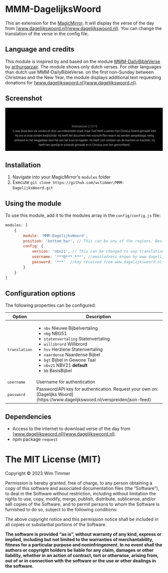 # MMM-DagelijksWoord
This an extension for the [MagicMirror](https://github.com/MichMich/MagicMirror). It will display the verse of the day from [www.dagelijkswoord.nl](www.dagelijkswoord.nl). You can change the translation of the verse in the config file. 

## Language and credits
This module is inspired by and based on the module [MMM-DailyBibleVerse](https://github.com/arthurgarzajr/MMM-DailyBibleVerse/blob/master/README.md) by [arthurgarzajr](https://github.com/arthurgarzajr). The module shows only dutch verses. For other languages than dutch use MMM-DailyBibleVerse. on the first non-Sunday between Christmas and the New Year, the module displays additional text requesting donations for [www.dagelijkswoord.nl](www.dagelijkswoord.nl).

## Screenshot
![Screenshot](/images/screenshot.png)

## Installation
1. Navigate into your MagicMirror's `modules` folder 
2. Execute `git clone https://github.com/wctimmer/MMM-DagelijksWoord.git`


## Using the module

To use this module, add it to the modules array in the `config/config.js` file:
````javascript
modules: [
	{
		module: 'MMM-DagelijksWoord',
		position: 'bottom_bar',	// This can be any of the regions. Best result is in the bottom_bar as verses can take multiple lines in a day.
		config: {
			version: 'nbv21', // This can be changed to any translation you want
            username: '***@***.***', //emailadress known by www.dagelijkswoord.nl
            password: '***'  //key received from www.dagelijkswoord.nl
		}
	}
]
````

## Configuration options

The following properties can be configured:


<table width="100%">
	<thead>
		<tr>
			<th>Option</th>
			<th width="100%">Description</th>
		</tr>
	<thead>
	<tbody>
		<tr>
			<td><code>translation</code></td>
			<td>
                <ul>
                    <li><code>nbv</code> Nieuwe Bijbelvertaling</li>
                    <li><code>nbg</code> NBG51</li>
                    <li><code>statenvertaling</code> Statenvertaling</li>
                    <li><code>willibrord</code> Willibrord</li>
                    <li><code>hsv</code> Herziene Statenvertaling</li>
                    <li><code>naardense</code> Naardense Bijbel</li>
                    <li><code>bgt</code> Bijbel in Gewone Taal</li>
                    <li><code>nbv21</code> NBV21 <strong>default</strong></li>
                    <li><code>bb</code> BasisBijbel</li>
                </ul>
            </td>
		</tr>
		<tr>
			<td><code>username</code></td>
			<td>Username for authentication</td>
		</tr>
        <tr>
			<td><code>password</code></td>
			<td>Password/API key for authentication. Request your own on: [Dagelijks Woord](https://www.dagelijkswoord.nl/verspreiden/json-feed)</td>
		</tr>
	</tbody>
</table>

## Dependencies
- Access to the internet to download verse of the day from [www.dagelijkswoord.nl](www.dagelijkswoord.nl).
- npm package `request`

The MIT License (MIT)
=====================

Copyright © 2023 Wim Timmer

Permission is hereby granted, free of charge, to any person
obtaining a copy of this software and associated documentation
files (the “Software”), to deal in the Software without
restriction, including without limitation the rights to use,
copy, modify, merge, publish, distribute, sublicense, and/or sell
copies of the Software, and to permit persons to whom the
Software is furnished to do so, subject to the following
conditions:

The above copyright notice and this permission notice shall be
included in all copies or substantial portions of the Software.

**The software is provided “as is”, without warranty of any kind, express or implied, including but not limited to the warranties of merchantability, fitness for a particular purpose and noninfringement. In no event shall the authors or copyright holders be liable for any claim, damages or other liability, whether in an action of contract, tort or otherwise, arising from, out of or in connection with the software or the use or other dealings in the software.**
